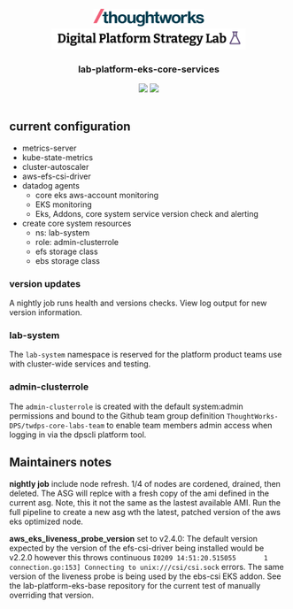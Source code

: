 <div align="center">
	<p>
		<img alt="Thoughtworks Logo" src="https://raw.githubusercontent.com/ThoughtWorks-DPS/static/master/thoughtworks_flamingo_wave.png?sanitize=true" width=200 />
    <br />
		<img alt="DPS Title" src="https://raw.githubusercontent.com/ThoughtWorks-DPS/static/master/dps_lab_title.png?sanitize=true" width=350/>
	</p>
  <h3>lab-platform-eks-core-services</h3>
    <a href="https://app.circleci.com/pipelines/github/ThoughtWorks-DPS/lab-platform-eks-core-services"><img src="https://circleci.com/gh/ThoughtWorks-DPS/lab-platform-eks-core-services.svg?style=shield"></a> <a href="https://opensource.org/licenses/MIT"><img src="https://img.shields.io/badge/license-MIT-blue.svg"></a>
</div>
<br />

## current configuration

* metrics-server
* kube-state-metrics
* cluster-autoscaler
* aws-efs-csi-driver
* datadog agents
  * core eks aws-account monitoring
  * EKS monitoring
  * Eks, Addons, core system service version check and alerting
* create core system resources
  * ns: lab-system
  * role: admin-clusterrole
  * efs storage class
  * ebs storage class

### version updates

A nightly job runs health and versions checks. View log output for new version information.  

### lab-system

The `lab-system` namespace is reserved for the platform product teams use with cluster-wide services and testing.  

### admin-clusterrole

The `admin-clusterrole` is created with the default system:admin permissions and bound to the Github team group definition `ThoughtWorks-DPS/twdps-core-labs-team` to enable team members admin access when logging in via the dpscli platform tool.  

## Maintainers notes

**nightly job** include node refresh. 1/4 of nodes are cordened, drained, then deleted. The ASG will replce with a fresh copy of the ami defined in the current asg. Note, this it not the same as the lastest available AMI. Run the full pipeline to create a new asg wth the latest, patched version of the aws eks optimized node.  

**aws_eks_liveness_probe_version** set to v2.4.0: The default version expected by the version of the efs-csi-driver being installed would be v2.2.0 however this throws continuous `I0209 14:51:20.515055       1 connection.go:153] Connecting to unix:///csi/csi.sock` errors. The same version of the liveness probe is being used by the ebs-csi EKS addon. See the lab-platform-eks-base repository for the current test of manually overriding that version.   
